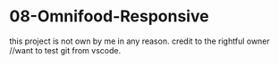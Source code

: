 # 08-Omnifood-Responsive
this project is not own by me in any reason.
credit to the rightful owner
//want to test git from vscode.
